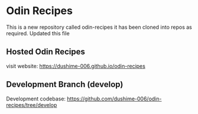 # Odin Recipes
This is a new repository called odin-recipes
it has been cloned into repos as required.
Updated this file

## Hosted Odin Recipes 
visit website: https://dushime-006.github.io/odin-recipes

## Development Branch (develop) 
Development codebase: https://github.com/dushime-006/odin-recipes/tree/develop
